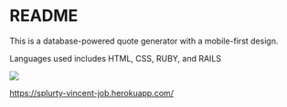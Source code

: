 # README

This is a database-powered quote generator with a mobile-first design.

Languages used includes HTML, CSS, RUBY, and RAILS

![](./app/assets/images/screnshot.png)

https://splurty-vincent-job.herokuapp.com/
